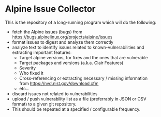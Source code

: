 # Alpine Issue Collector

This is the repository of a long-running program which will do the following:

- fetch the Alpine issues (bugs) from https://bugs.alpinelinux.org/projects/alpine/issues
- format issues to digest and analyze them correctly
- analyze text to identify issues related to known-vulnerabilities and extracting important features:
  + Target alpine versions, for fixes and the ones that are vulnerable
  + Target packages and versions (a.k.a. Clair Features)
  + Severity 
  + Who fixed it
  + Cross-referencing or extracting necessary / missing information from https://nvd.nist.gov/download.cfm 
  + etc...
- discard issues not related to vulnerabilities 
- upload / push vulnerability list as a file (preferrably in JSON or CSV format) to a given git repository.
- This should be repeated at a specified / configurable frequency.
